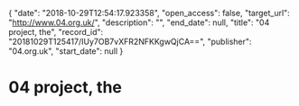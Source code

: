 {
  "date": "2018-10-29T12:54:17.923358", 
  "open_access": false, 
  "target_url": "http://www.04.org.uk/", 
  "description": "", 
  "end_date": null, 
  "title": "04 project, the", 
  "record_id": "20181029T125417/IUy7OB7vXFR2NFKKgwQjCA==", 
  "publisher": "04.org.uk", 
  "start_date": null
}

# 04 project, the

